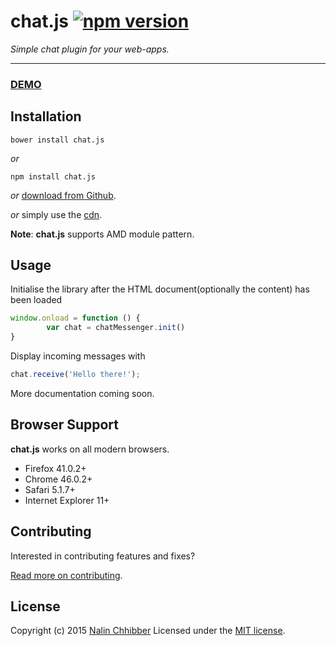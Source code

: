 chat.js [![npm version](https://badge.fury.io/js/chat.js.svg)](http://badge.fury.io/js/chat.js)
=====
*Simple chat plugin for your web-apps.*
***

### [DEMO](http://nalinc.github.io/chat.js)

Installation
-----

```
bower install chat.js
```
*or*

```
npm install chat.js
```

*or* [download from Github](https://github.com/nalinc/chat.js/archive/master.zip).

*or* simply use the [cdn](https://rawgit.com/Nalinc/chat.js/master/dist/chat.js).

**Note**: **chat.js** supports AMD module pattern.

Usage
-----
Initialise the library after the HTML document(optionally the content) has been loaded
```js
window.onload = function () {
		var chat = chatMessenger.init()
}
```
Display incoming messages with
```js
chat.receive('Hello there!');
```

More documentation coming soon.

Browser Support
-----

**chat.js** works on all modern browsers.
- Firefox 41.0.2+
- Chrome 46.0.2+
- Safari 5.1.7+
- Internet Explorer 11+

Contributing
-----

Interested in contributing features and fixes?

[Read more on contributing](./CONTRIBUTING.md).

License
-----

Copyright (c) 2015 [Nalin Chhibber](http://nalinc.github.io)
Licensed under the [MIT license](http://opensource.org/licenses/MIT).
